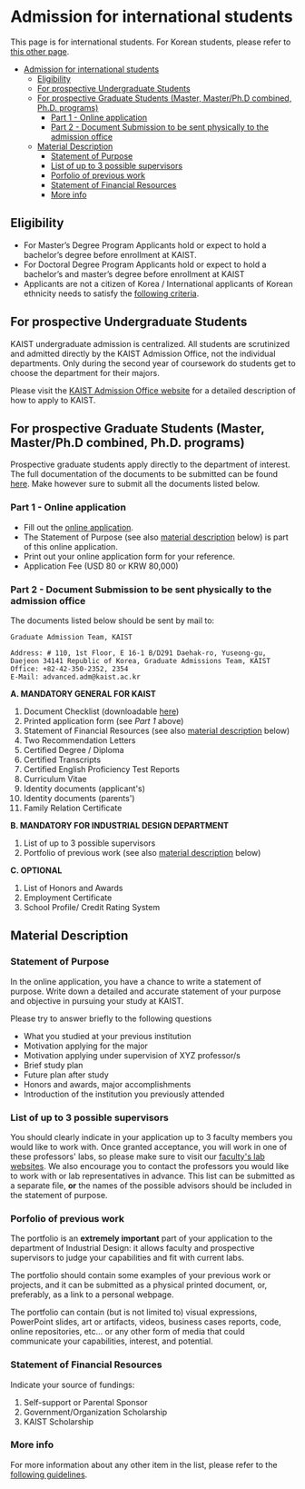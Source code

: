 # Admission for international students

This page is for international students. For Korean students, please refer to [this other page](./korean.html).

- [Admission for international students](#admission-for-international-students)
  - [Eligibility](#eligibility)
  - [For prospective Undergraduate Students](#for-prospective-undergraduate-students)
  - [For prospective Graduate Students (Master, Master/Ph.D combined, Ph.D. programs)](#for-prospective-graduate-students-master-masterphd-combined-phd-programs)
    - [Part 1 - Online application](#part-1---online-application)
    - [Part 2 - Document Submission to be sent physically to the admission office](#part-2---document-submission-to-be-sent-physically-to-the-admission-office)
  - [Material Description](#material-description)
    - [Statement of Purpose](#statement-of-purpose)
    - [List of up to 3 possible supervisors](#list-of-up-to-3-possible-supervisors)
    - [Porfolio of previous work](#porfolio-of-previous-work)
    - [Statement of Financial Resources](#statement-of-financial-resources)
    - [More info](#more-info)

## Eligibility

- For Master’s Degree Program
  Applicants hold or expect to hold a bachelor’s degree before enrollment at KAIST.
- For Doctoral Degree Program
  Applicants hold or expect to hold a bachelor’s and master’s degree before enrollment at KAIST
- Applicants are not a citizen of Korea / International applicants of Korean ethnicity needs to satisfy the [following criteria](https://admission.kaist.ac.kr/intl-graduate/Eligibility/).

## For prospective Undergraduate Students

KAIST undergraduate admission is centralized. All students are scrutinized and admitted directly by the KAIST Admission Office, not the individual departments. Only during the second year of coursework do students get to choose the department for their majors.

Please visit the [KAIST Admission Office website](https://admission.kaist.ac.kr/intl-undergraduate/) for a detailed description of how to apply to KAIST.

## For prospective Graduate Students (Master, Master/Ph.D combined, Ph.D. programs)

Prospective graduate students apply directly to the department of interest. The full documentation of the documents to be submitted can be found [here](https://admission.kaist.ac.kr/intl-graduate/required-application/). Make however sure to submit all the documents listed below.

### Part 1 - Online application

- Fill out the [online application](https://apply.kaist.ac.kr/InterGradApply/InterGradApply/Login).
- The Statement of Purpose (see also [material description](#material-description) below) is part of this online application.
- Print out your online application form for your reference.
- Application Fee (USD 80 or KRW 80,000)

### Part 2 - Document Submission to be sent physically to the admission office

The documents listed below should be sent by mail to:

```
Graduate Admission Team, KAIST

Address: # 110, 1st Floor, E 16-1 B/D291 Daehak-ro, Yuseong-gu, Daejeon 34141 Republic of Korea, Graduate Admissions Team, KAIST
Office: +82-42-350-2352, 2354
E-Mail: advanced.adm@kaist.ac.kr
```

**A. MANDATORY GENERAL FOR KAIST**

1. Document Checklist (downloadable [here](https://www.dropbox.com/s/8g9nm41cu1m5tm8/checklist.pdf?dl=0))
2. Printed application form (see _Part 1_ above)
3. Statement of Financial Resources (see also [material description](#material-description) below)
4. Two Recommendation Letters
5. Certified Degree / Diploma
6. Certified Transcripts
7. Certified English Proficiency Test Reports
8. Curriculum Vitae
9. Identity documents (applicant's)
10. Identity documents (parents')
11. Family Relation Certificate

**B. MANDATORY FOR INDUSTRIAL DESIGN DEPARTMENT**

1. List of up to 3 possible supervisors
2. Portfolio of previous work (see also [material description](#material-description) below)

**C. OPTIONAL**

1. List of Honors and Awards
2. Employment Certificate
3. School Profile/ Credit Rating System

## Material Description

### Statement of Purpose

In the online application, you have a chance to write a statement of purpose. Write down a detailed and accurate statement of your purpose and objective in pursuing your study at KAIST.

Please try to answer briefly to the following questions

- What you studied at your previous institution
- Motivation applying for the major
- Motivation applying under supervision of XYZ professor/s
- Brief study plan
- Future plan after study
- Honors and awards, major accomplishments
- Introduction of the institution you previously attended

### List of up to 3 possible supervisors

You should clearly indicate in your application up to 3 faculty members you would like to work with. Once granted acceptance, you will work in one of these professors' labs, so please make sure to visit our [faculty's lab websites](https://id.kaist.ac.kr/index.php?mid=faculty). We also encourage you to contact the professors you would like to work with or lab representatives in advance. This list can be submitted as a separate file, **or** the names of the possible advisors should be included in the statement of purpose.

### Porfolio of previous work

The portfolio is an **extremely important** part of your application to the department of Industrial Design: it allows faculty and prospective supervisors to judge your capabilities and fit with current labs.

The portfolio should contain some examples of your previous work or projects, and it can be submitted as a physical printed document, or, preferably, as a link to a personal webpage.

The portfolio can contain (but is not limited to) visual expressions, PowerPoint slides, art or artifacts, videos, business cases reports, code, online repositories, etc... or any other form of media that could communicate your capabilities, interest, and potential.

### Statement of Financial Resources

Indicate your source of fundings:

1. Self-support or Parental Sponsor
2. Government/Organization Scholarship
3. KAIST Scholarship

### More info

For more information about any other item in the list, please refer to the [following guidelines](https://admission.kaist.ac.kr/intl-graduate/required-application/).
